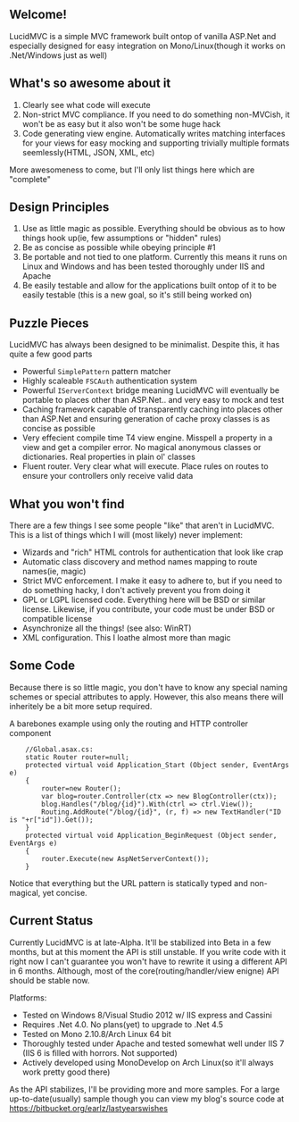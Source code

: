## Welcome!

LucidMVC is a simple MVC framework built ontop of vanilla ASP.Net and especially designed for easy integration on Mono/Linux(though it works on .Net/Windows just as well) 

## What's so awesome about it
1. Clearly see what code will execute
2. Non-strict MVC compliance. If you need to do something non-MVCish, it won't be as easy but it also won't be some huge hack
3. Code generating view engine. Automatically writes matching interfaces for your views for easy mocking and supporting trivially multiple formats seemlessly(HTML, JSON, XML, etc)

More awesomeness to come, but I'll only list things here which are "complete" 

## Design Principles

1. Use as little magic as possible. Everything should be obvious as to how things hook up(ie, few assumptions or "hidden" rules)
2. Be as concise as possible while obeying principle #1
3. Be portable and not tied to one platform. Currently this means it runs on Linux and Windows and has been tested thoroughly under IIS and Apache
4. Be easily testable and allow for the applications built ontop of it to be easily testable (this is a new goal, so it's still being worked on)

## Puzzle Pieces

LucidMVC has always been designed to be minimalist. Despite this, it has quite a few good parts

* Powerful `SimplePattern` pattern matcher
* Highly scaleable `FSCAuth` authentication system
* Powerful `IServerContext` bridge meaning LucidMVC will eventually be portable to places other than ASP.Net.. and very easy to mock and test
* Caching framework capable of transparently caching into places other than ASP.Net and ensuring generation of cache proxy classes is as concise as possible
* Very effecient compile time T4 view engine. Misspell a property in a view and get a compiler error. No magical anonymous classes or dictionaries. Real properties in plain ol' classes
* Fluent router. Very clear what will execute. Place rules on routes to ensure your controllers only receive valid data



## What you won't find

There are a few things I see some people "like" that aren't in LucidMVC. This is a list of things which I will (most likely) never implement:

* Wizards and "rich" HTML controls for authentication that look like crap
* Automatic class discovery and method names mapping to route names(ie, magic)
* Strict MVC enforcement. I make it easy to adhere to, but if you need to do something hacky, I don't actively prevent you from doing it
* GPL or LGPL licensed code. Everything here will be BSD or similar license. Likewise, if you contribute, your code must be under BSD or compatible license
* Asynchronize all the things! (see also: WinRT) 
* XML configuration. This I loathe almost more than magic

## Some Code

Because there is so little magic, you don't have to know any special naming schemes or special attributes to apply. However, this also means there will inheritely be a bit more setup required. 

A barebones example using only the routing and HTTP controller component

		//Global.asax.cs:
		static Router router=null;
		protected virtual void Application_Start (Object sender, EventArgs e)
		{
			router=new Router();
			var blog=router.Controller(ctx => new BlogController(ctx));
			blog.Handles("/blog/{id}").With(ctrl => ctrl.View());
			Routing.AddRoute("/blog/{id}", (r, f) => new TextHandler("ID is "+r["id"]).Get());
		}
		protected virtual void Application_BeginRequest (Object sender, EventArgs e)
		{
			router.Execute(new AspNetServerContext());
		}

Notice that everything but the URL pattern is statically typed and non-magical, yet concise. 

## Current Status

Currently LucidMVC is at late-Alpha. It'll be stabilized into Beta in a few months, but at this moment the API is still unstable. 
If you write code with it right now I can't guarantee you won't have to rewrite it using a different API in 6 months. Although, most of the core(routing/handler/view enigne) API should be stable now. 

Platforms:
* Tested on Windows 8/Visual Studio 2012 w/ IIS express and Cassini
* Requires .Net 4.0. No plans(yet) to upgrade to .Net 4.5
* Tested on Mono 2.10.8/Arch Linux 64 bit
* Thoroughly tested under Apache and tested somewhat well under IIS 7 (IIS 6 is filled with horrors. Not supported)
* Actively developed using MonoDevelop on Arch Linux(so it'll always work pretty good there)

As the API stabilizes, I'll be providing more and more samples. For a large up-to-date(usually) sample though you can view my blog's source code at https://bitbucket.org/earlz/lastyearswishes




